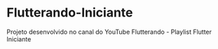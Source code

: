 # Flutterando-Iniciante
Projeto desenvolvido no canal do YouTube Flutterando - Playlist Flutter Iniciante

